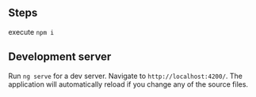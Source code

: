
## Steps
execute `npm i`
## Development server
Run `ng serve` for a dev server. Navigate to `http://localhost:4200/`. The application will automatically reload if you change any of the source files.

